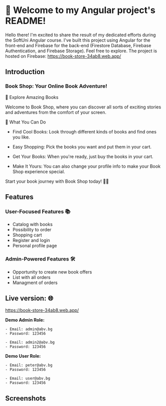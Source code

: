 # 👋 Welcome to my Angular project's README! 

Hello there! I'm excited to share the result of my dedicated efforts during the SoftUni Angular course.
I've built this project using Angular for the front-end and Firebase for the back-end (Firestore Database, Firebase Authentication, and Firebase Storage). 
Feel free to explore. The project is hosted on Firebase: https://book-store-34ab8.web.app/

## Introduction

### Book Shop: Your Online Book Adventure!

🚀 Explore Amazing Books

Welcome to Book Shop, where you can discover all sorts of exciting stories and adventures from the comfort of your screen.

🌟 What You Can Do

 - Find Cool Books: Look through different kinds of books and find ones you like.

 - Easy Shopping: Pick the books you want and put them in your cart.

 - Get Your Books: When you're ready, just buy the books in your cart.

 - Make It Yours: You can also change your profile info to make your Book Shop experience special.

 Start your book journey with Book Shop today! 📖✨

## Features


### User-Focused Features 📚

 - Catalog with books
 - Possibility to order
 - Shopping cart 
 - Register and login
 - Personal profile page

### Admin-Powered Features 🛠️

 - Opportunity to create new book offers
 - List with all orders
 - Managment of orders



## Live version: 🌐

https://book-store-34ab8.web.app/


**Demo Admin Role:**

    - Email: admin@abv.bg
    - Password: 123456

    - Email: admin2@abv.bg
    - Password: 123456

**Demo User Role:**

    - Email: peter@abv.bg
    - Password: 123456

    - Email: user@abv.bg  
    - Password: 123456


## Screenshots